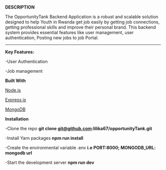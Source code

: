 **DESCRIPTION**

The OpportunityTank Backend Application is a robust and scalable solution designed to help Youth in Rwanda get job easily by getting job connections, getting professional skills and improve their personal brand. This backend system provides essential features like user management, user authentication, Posting new jobs to job Portal.

***

**Key Features:**

-User Authentication

-Job management


**Built With**

[Node.js](https://nodejs.org/en)

[Express.js](https://expressjs.com/)

[MongoDB](https://www.mongodb.com/)

**Installation**

-Clone the repo **git clone git@github.com:lilika67/opportunityTank.git**

-Install Yarn packages **npm run install**

-Create the environmental variable .env  **i.e PORT:8000; MONGODB_URL: mongodb url**

-Start the development server **npm run dev**






